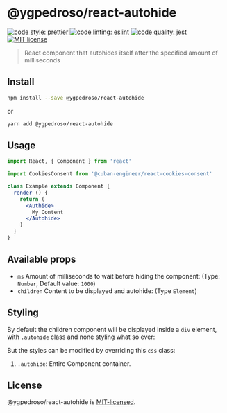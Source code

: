 # @ygpedroso/react-autohide

[![code style: prettier](https://img.shields.io/badge/code_style-prettier-ff69b4.svg)](https://github.com/prettier/prettier)   [![code linting: eslint](https://img.shields.io/badge/lint-eslint-blue.svg)](https://github.com/eslint/eslint)  [![code quality: jest](https://img.shields.io/badge/test-jest-ff69b4.svg)](https://facebook.github.io/jest/) [![MIT license](https://img.shields.io/badge/License-MIT-blue.svg)](https://lbesson.mit-license.org/)

> React component that autohides itself after the specified amount of milliseconds

## Install

```bash
npm install --save @ygpedroso/react-autohide
```

or

```bash
yarn add @ygpedroso/react-autohide
```

## Usage

```jsx
import React, { Component } from 'react'

import CookiesConsent from '@cuban-engineer/react-cookies-consent'

class Example extends Component {
  render () {
    return (
      <Authide>
        My Content
      </Autohide>
    )
  }
}
```

## Available props

* `ms` Amount of milliseconds to wait before hiding the component: (Type: `Number`, Default value: `1000`)
* `children` Content to be displayed and autohide: (Type `Element`)

## Styling
 
 By default the children component will be displayed inside a `div` element, with `.autohide` class and none styling what so ever:
 
 But the styles can be modified by overriding this `css` class:
 1. `.autohide`: Entire Component container.

## License

@ygpedroso/react-autohide is [MIT-licensed](https://github.com/ygpedroso/react-autohide/blob/master/LICENSE).
